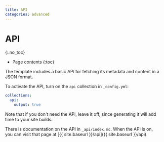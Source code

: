 ```yaml
---
title: API
categories: advanced
---
```


# API
{:.no_toc}

* Page contents
{:toc}

The template includes a basic API for fetching its metadata and content in a JSON format.

To activate the API, turn on the `api` collection in `_config.yml`:

```yml
collections:
  api:
    output: true
```

Note that if you don't need the API, leave it off, since generating it will add time to your site builds.

There is documentation on the API in `_api/index.md`. When the API is on, you can visit that page at [{{ site.baseurl }}/api]({{ site.baseurl }}/api).

